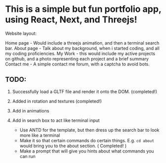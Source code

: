 # This is a simple but fun portfolio app, using React, Next, and Threejs!

Website layout:

Home page
    - Would include a threejs animation, and then a terminal search bar.
About page
    - Talk about my background, when i started coding, and all my coding proficiencies. 
My Work
    - this would include my active projects on github, and a photo representing each project and a brief summary
Contact me
    - A simple contact me forum, with a captcha to avoid bots.

## TODO:
1. Successfully load a GLTF file and render it onto the DOM. (completed!)

2. Added in rotation and textures (completed!)

3. Add in animations 

4. Add in search box to act like terminal input
    - Use ANTD for the template, but then dress up the search bar to look more like a terminal
    - Make it so that certain commands do certain things. E.g. `cd about` would bring you to the about section. ( Completed! )
    - Make a prompt that will give you hints about what commands you can run
